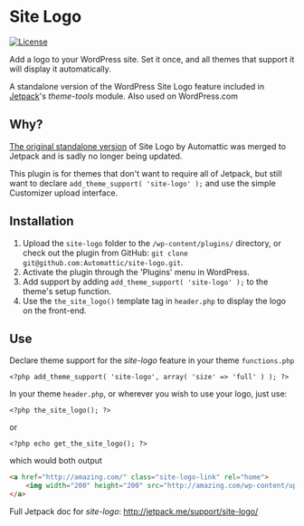 # Site Logo

[![License](https://poser.pugx.org/automattic/jetpack/license.svg)](http://www.gnu.org/licenses/gpl-2.0.html)

Add a logo to your WordPress site. Set it once, and all themes that support it will display it automatically.

A standalone version of the WordPress Site Logo feature included in [Jetpack](https://github.com/Automattic/jetpack)'s *theme-tools* module. Also used on WordPress.com

## Why?

[The original standalone version](https://github.com/Automattic/site-logo) of Site Logo by Automattic was merged to Jetpack and is sadly no longer being updated.

This plugin is for themes that don't want to require all of Jetpack, but still want to declare `add_theme_support( 'site-logo' );` and use the simple Customizer upload interface.

## Installation

1. Upload the `site-logo` folder to the `/wp-content/plugins/` directory, or check out the plugin from GitHub: `git clone git@github.com:Automattic/site-logo.git`.
2. Activate the plugin through the 'Plugins' menu in WordPress.
3. Add support by adding `add_theme_support( 'site-logo' );` to the theme's setup function.
4. Use the `the_site_logo()` template tag in `header.php` to display the logo on the front-end.

## Use

Declare theme support for the *site-logo* feature in your theme `functions.php`

```HTML+PHP
<?php add_theme_support( 'site-logo', array( 'size' => 'full' ) ); ?>
```

In your theme `header.php`, or wherever you wish to use your logo, just use:

```HTML+PHP
<?php the_site_logo(); ?>
```

or

```HTML+PHP
<?php echo get_the_site_logo(); ?>
```

which would both output

```HTML
<a href="http://amazing.com/" class="site-logo-link" rel="home">
    <img width="200" height="200" src="http://amazing.com/wp-content/uploads/2014/09/logo.jpg" class="site-logo attachment-mytheme-logo" alt="Company logo" data-size="mytheme-logo">
</a>
```

Full Jetpack doc for *site-logo*: http://jetpack.me/support/site-logo/
